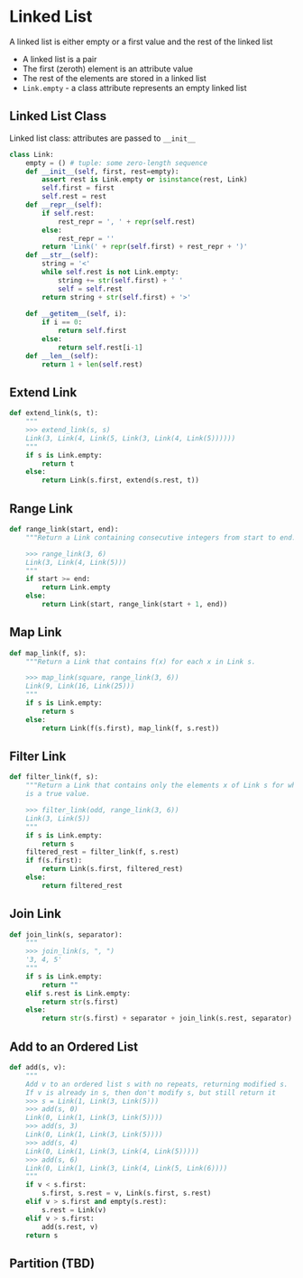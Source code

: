 # Linked List

A linked list is either empty or a first value and the rest of the linked list

- A linked list is a pair
- The first (zeroth) element is an attribute value
- The rest of the elements are stored in a linked list
- `Link.empty` - a class attribute represents an empty linked list

## Linked List Class

Linked list class: attributes are passed to `__init__`

```python
class Link:
    empty = () # tuple: some zero-length sequence
    def __init__(self, first, rest=empty):
        assert rest is Link.empty or isinstance(rest, Link)
        self.first = first
        self.rest = rest
    def __repr__(self):
        if self.rest:
            rest_repr = ', ' + repr(self.rest)
        else:
            rest_repr = ''
        return 'Link(' + repr(self.first) + rest_repr + ')'
    def __str__(self):
        string = '<'
        while self.rest is not Link.empty:
            string += str(self.first) + ' '
            self = self.rest
        return string + str(self.first) + '>'
    
    def __getitem__(self, i):
        if i == 0:
            return self.first
        else:
            return self.rest[i-1]
    def __len__(self):
        return 1 + len(self.rest)
```

## Extend Link

```python
def extend_link(s, t):
    """
    >>> extend_link(s, s)
    Link(3, Link(4, Link(5, Link(3, Link(4, Link(5))))))
    """
    if s is Link.empty:
        return t
    else:
        return Link(s.first, extend(s.rest, t))
```

## Range Link

```python
def range_link(start, end):
    """Return a Link containing consecutive integers from start to end.

    >>> range_link(3, 6)
    Link(3, Link(4, Link(5)))
    """
    if start >= end:
        return Link.empty
    else:
        return Link(start, range_link(start + 1, end))
```

## Map Link

```python
def map_link(f, s):
    """Return a Link that contains f(x) for each x in Link s.

    >>> map_link(square, range_link(3, 6))
    Link(9, Link(16, Link(25)))
    """
    if s is Link.empty:
        return s
    else:
        return Link(f(s.first), map_link(f, s.rest))
```

## Filter Link

```python
def filter_link(f, s):
    """Return a Link that contains only the elements x of Link s for which f(x)
    is a true value.

    >>> filter_link(odd, range_link(3, 6))
    Link(3, Link(5))
    """
    if s is Link.empty:
        return s
    filtered_rest = filter_link(f, s.rest)
    if f(s.first):
        return Link(s.first, filtered_rest)
    else:
        return filtered_rest
```

## Join Link

```python
def join_link(s, separator):
    """
    >>> join_link(s, ", ")
    '3, 4, 5'
    """
    if s is Link.empty:
        return ""
    elif s.rest is Link.empty:
        return str(s.first)
    else:
        return str(s.first) + separator + join_link(s.rest, separator)
```



## Add to an Ordered List

```python
def add(s, v):
    """
    Add v to an ordered list s with no repeats, returning modified s.
    If v is already in s, then don't modify s, but still return it
    >>> s = Link(1, Link(3, Link(5)))
    >>> add(s, 0)
    Link(0, Link(1, Link(3, Link(5))))
    >>> add(s, 3)
    Link(0, Link(1, Link(3, Link(5))))
    >>> add(s, 4)
    Link(0, Link(1, Link(3, Link(4, Link(5)))))
    >>> add(s, 6)
    Link(0, Link(1, Link(3, Link(4, Link(5, Link(6))))
    """
    if v < s.first:
        s.first, s.rest = v, Link(s.first, s.rest)
    elif v > s.first and empty(s.rest):
        s.rest = Link(v)
    elif v > s.first:
        add(s.rest, v)
    return s
```

## Partition (TBD)


